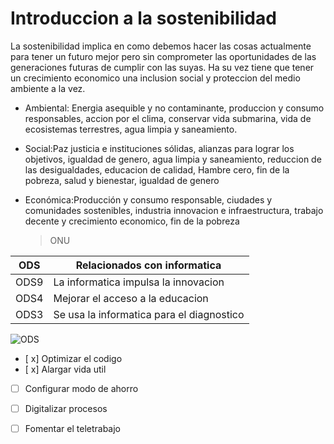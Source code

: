 # Introduccion a la sostenibilidad
La sostenibilidad implica en como debemos hacer las cosas actualmente para tener un futuro mejor pero sin comprometer las oportunidades de las generaciones futuras de cumplir con las suyas. Ha su vez tiene que tener un crecimiento economico una inclusion social y proteccion del medio ambiente a la vez.

- Ambiental: Energia asequible y no contaminante, produccion y consumo responsables, accion por el clima, conservar vida submarina, vida de ecosistemas terrestres, agua limpia y saneamiento.
  
- Social:Paz justicia e instituciones sólidas, alianzas para lograr los objetivos, igualdad de genero, agua limpia y saneamiento, reduccion de las desigualdades, educacion de calidad, Hambre cero, fin de la pobreza, salud y bienestar, igualdad de genero
  
- Económica:Producción y consumo responsable, ciudades y comunidades sostenibles, industria innovacion e infraestructura, trabajo decente y crecimiento economico, fin de la pobreza

  > ONU
  
| ODS      | Relacionados con informatica               | 
-----------|--------------------------------------------|
| ODS9     | La informatica impulsa la innovacion       |       
| ODS4     | Mejorar el acceso a la educacion           |
| ODS3     |  Se usa la informatica para el diagnostico |


  ![ODS](ODS-circulo.jpg)
  
* [ x] Optimizar el codigo
* [ x] Alargar vida util
* [ ] Configurar modo de ahorro
* [ ] Digitalizar procesos
* [ ] Fomentar el teletrabajo
  
  
  
  
